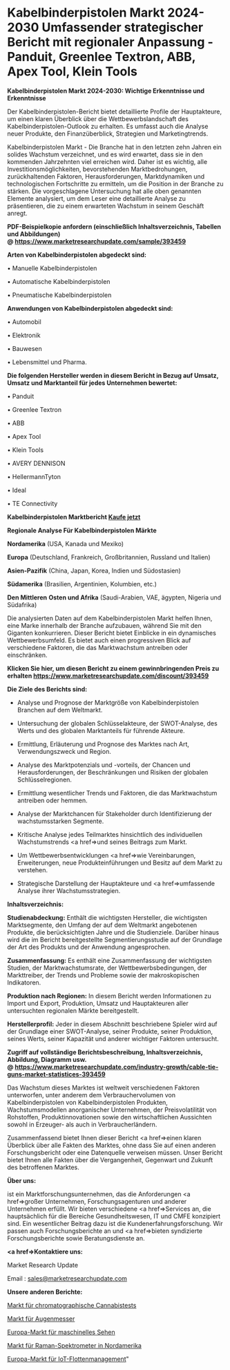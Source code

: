 # Kabelbinderpistolen Markt 2024-2030 Umfassender strategischer Bericht mit regionaler Anpassung - Panduit, Greenlee Textron, ABB, Apex Tool, Klein Tools

<strong>Kabelbinderpistolen Markt 2024-2030: Wichtige Erkenntnisse und Erkenntnisse</strong>

Der Kabelbinderpistolen-Bericht bietet detaillierte Profile der Hauptakteure, um einen klaren Überblick über die Wettbewerbslandschaft des Kabelbinderpistolen-Outlook zu erhalten. Es umfasst auch die Analyse neuer Produkte, den Finanzüberblick, Strategien und Marketingtrends.

Kabelbinderpistolen Markt - Die Branche hat in den letzten zehn Jahren ein solides Wachstum verzeichnet, und es wird erwartet, dass sie in den kommenden Jahrzehnten viel erreichen wird. Daher ist es wichtig, alle Investitionsmöglichkeiten, bevorstehenden Marktbedrohungen, zurückhaltenden Faktoren, Herausforderungen, Marktdynamiken und technologischen Fortschritte zu ermitteln, um die Position in der Branche zu stärken. Die vorgeschlagene Untersuchung hat alle oben genannten Elemente analysiert, um dem Leser eine detaillierte Analyse zu präsentieren, die zu einem erwarteten Wachstum in seinem Geschäft anregt.

<strong><b>PDF-Beispielkopie anfordern (einschließlich Inhaltsverzeichnis, Tabellen und Abbildungen) @ </b></strong><strong><a href=https://www.marketresearchupdate.com/sample/393459><strong>https://www.marketresearchupdate.com/sample/393459</u></a></strong></strong>

<strong>Arten von Kabelbinderpistolen abgedeckt sind:</strong>

• Manuelle Kabelbinderpistolen

• Automatische Kabelbinderpistolen

• Pneumatische Kabelbinderpistolen

<strong>Anwendungen von Kabelbinderpistolen abgedeckt sind:</strong>

• Automobil

• Elektronik

• Bauwesen

• Lebensmittel und Pharma.

<strong>Die folgenden Hersteller werden in diesem Bericht in Bezug auf Umsatz, Umsatz und Marktanteil für jedes Unternehmen bewertet:</strong>

• Panduit

• Greenlee Textron

• ABB

• Apex Tool

• Klein Tools

• AVERY DENNISON

• HellermannTyton

• Ideal

• TE Connectivity

<strong>Kabelbinderpistolen Marktbericht <a href=https://www.marketresearchupdate.com/buynow/393459>Kaufe jetzt</a></strong>

<strong>Regionale Analyse Für Kabelbinderpistolen Märkte</strong>

<strong>Nordamerika</strong> (USA, Kanada und Mexiko)

<strong>Europa</strong> (Deutschland, Frankreich, Großbritannien, Russland und Italien)

<strong>Asien-Pazifik</strong> (China, Japan, Korea, Indien und Südostasien)

<strong>Südamerika</strong> (Brasilien, Argentinien, Kolumbien, etc.)

<strong>Den Mittleren</strong> <strong>Osten und Afrika</strong> (Saudi-Arabien, VAE, ägypten, Nigeria und Südafrika)

Die analysierten Daten auf dem Kabelbinderpistolen Markt helfen Ihnen, eine Marke innerhalb der Branche aufzubauen, während Sie mit den Giganten konkurrieren. Dieser Bericht bietet Einblicke in ein dynamisches Wettbewerbsumfeld. Es bietet auch einen progressiven Blick auf verschiedene Faktoren, die das Marktwachstum antreiben oder einschränken.

<strong>Klicken Sie hier, um diesen Bericht zu einem gewinnbringenden Preis zu erhalten
</strong><strong><a href=https://www.marketresearchupdate.com/discount/393459>https://www.marketresearchupdate.com/discount/393459</b></u></strong></a>

<strong>Die Ziele des Berichts sind:</strong>

- Analyse und Prognose der Marktgröße von Kabelbinderpistolen Branchen auf dem Weltmarkt.

- Untersuchung der globalen Schlüsselakteure, der SWOT-Analyse, des Werts und des globalen Marktanteils für führende Akteure.

- Ermittlung, Erläuterung und Prognose des Marktes nach Art, Verwendungszweck und Region.

- Analyse des Marktpotenzials und -vorteils, der Chancen und Herausforderungen, der Beschränkungen und Risiken der globalen Schlüsselregionen.

- Ermittlung wesentlicher Trends und Faktoren, die das Marktwachstum antreiben oder hemmen.

- Analyse der Marktchancen für Stakeholder durch Identifizierung der wachstumsstarken Segmente.

- Kritische Analyse jedes Teilmarktes hinsichtlich des individuellen Wachstumstrends <a href=>und</a> seines Beitrags zum Markt.

- Um Wettbewerbsentwicklungen <a href=>wie</a> Vereinbarungen, Erweiterungen, neue Produkteinführungen und Besitz auf dem Markt zu verstehen.

- Strategische Darstellung der Hauptakteure und <a href=>umfas</a>sende Analyse ihrer Wachstumsstrategien.

<strong>Inhaltsverzeichnis:</strong>

<strong>Studienabdeckung:</strong> Enthält die wichtigsten Hersteller, die wichtigsten Marktsegmente, den Umfang der auf dem Weltmarkt angebotenen Produkte, die berücksichtigten Jahre und die Studienziele. Darüber hinaus wird die im Bericht bereitgestellte Segmentierungsstudie auf der Grundlage der Art des Produkts und der Anwendung angesprochen.

<strong>Zusammenfassung:</strong> Es enthält eine Zusammenfassung der wichtigsten Studien, der Marktwachstumsrate, der Wettbewerbsbedingungen, der Markttreiber, der Trends und Probleme sowie der makroskopischen Indikatoren.

<strong>Produktion nach Regionen:</strong> In diesem Bericht werden Informationen zu Import und Export, Produktion, Umsatz und Hauptakteuren aller untersuchten regionalen Märkte bereitgestellt.

<strong>Herstellerprofil:</strong> Jeder in diesem Abschnitt beschriebene Spieler wird auf der Grundlage einer SWOT-Analyse, seiner Produkte, seiner Produktion, seines Werts, seiner Kapazität und anderer wichtiger Faktoren untersucht.

<strong><b>Zugriff auf vollständige Berichtsbeschreibung, Inhaltsverzeichnis, Abbildung, Diagramm usw. @ </b></strong><strong><a href=https://www.marketresearchupdate.com/industry-growth/cable-tie-guns-market-statistices-393459>https://www.marketresearchupdate.com/industry-growth/cable-tie-guns-market-statistices-393459</a></strong>

Das Wachstum dieses Marktes ist weltweit verschiedenen Faktoren unterworfen, unter anderem dem Verbrauchervolumen von Kabelbinderpistolen von Kabelbinderpistolen Produkten, Wachstumsmodellen anorganischer Unternehmen, der Preisvolatilität von Rohstoffen, Produktinnovationen sowie den wirtschaftlichen Aussichten sowohl in Erzeuger- als auch in Verbraucherländern.

Zusammenfassend bietet Ihnen dieser Bericht <a href=>einen</a> klaren Überblick über alle Fakten des Marktes, ohne dass Sie auf einen anderen Forschungsbericht oder eine Datenquelle verweisen müssen. Unser Bericht bietet Ihnen alle Fakten über die Vergangenheit, Gegenwart und Zukunft des betroffenen Marktes.

<strong>Über uns:</strong>

 ist ein Marktforschungsunternehmen, das die Anforderungen <a href=>großer</a> Unternehmen, Forschungsagenturen und anderer Unternehmen erfüllt. Wir bieten verschiedene <a href=>Services</a> an, die hauptsächlich für die Bereiche Gesundheitswesen, IT und CMFE konzipiert sind. Ein wesentlicher Beitrag dazu ist die Kundenerfahrungsforschung. Wir passen auch Forschungsberichte an und <a href=>bieten</a> syndizierte Forschungsberichte sowie Beratungsdienste an.

<strong><a href=>Kontaktiere uns:</a></strong>

Market Research Update

Email : sales@marketresearchupdate.com

<strong>Unsere anderen Berichte:</strong>

<a href=https://www.linkedin.com/pulse/chromatography-cannabis-testing-market-size-region-outlook>Markt für chromatographische Cannabistests</a>

<a href=https://www.linkedin.com/pulse/ophthalmic-knife-market-research-report>Markt für Augenmesser</a>

<a href=https://www.linkedin.com/pulse/europe-machine-vision-market-size-new-industry-research>Europa-Markt für maschinelles Sehen</a>

<a href=https://www.linkedin.com/pulse/north-america-raman-spectrometers-market-2023>Markt für Raman-Spektrometer in Nordamerika</a>

<a href=https://www.linkedin.com/pulse/europe-iot-fleet-management-market-future-demand>Europa-Markt für IoT-Flottenmanagement</a>"
